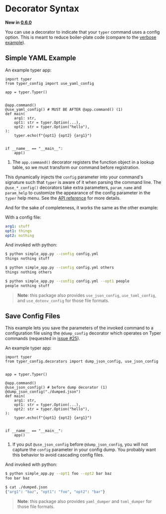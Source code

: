# Decorator Syntax

**New in [0.6.0](https://github.com/maxb2/typer-config/releases/tag/0.6.0)**

You can use a decorator to indicate that your `typer` command uses a config option.
This is meant to reduce boiler-plate code (compare to the [verbose example](/examples/simple_yaml)).

## Simple YAML Example

An example typer app:
```{.python title="simple_app.py" test="true"}
import typer
from typer_config import use_yaml_config

app = typer.Typer()


@app.command()
@use_yaml_config() # MUST BE AFTER @app.command() (1)
def main(
    arg1: str,
    opt1: str = typer.Option(...),
    opt2: str = typer.Option("hello"),
):
    typer.echo(f"{opt1} {opt2} {arg1}")


if __name__ == "__main__":
    app()
```

1. The `app.command()` decorator registers the function object in a lookup table, so we must transform our command before registration.

This dynamically injects the `config` parameter into your command's signature such that `typer` is aware of it when parsing the command line.
The `@use_*_config()` decorators take extra parameters, `param_name` and `param_help` to customize the appearance of the config parameter in the `typer` help menu. See the [API reference](/api/#typer_config.decorators.use_config) for more details.

And for the sake of completeness, it works the same as the other example:

With a config file:

```yaml title="config.yml"
arg1: stuff
opt1: things
opt2: nothing
```

And invoked with python:

```{.bash title="Terminal"}
$ python simple_app.py --config config.yml
things nothing stuff

$ python simple_app.py --config config.yml others
things nothing others

$ python simple_app.py --config config.yml --opt1 people
people nothing stuff
```

> **Note**: this package also provides `use_json_config`, `use_toml_config`, and `use_dotenv_config` for those file formats.

<!---
```{.python test="true" write="false"}
from typer.testing import CliRunner

RUNNER = CliRunner()

conf = "config.yml"


result = RUNNER.invoke(app, ["--config", conf])

assert result.exit_code == 0, f"Loading failed for {conf}\n\n{result.stdout}"
assert (
    result.stdout.strip() == "things nothing stuff"
), f"Unexpected output for {conf}"


result = RUNNER.invoke(app, ["--config", conf, "others"])

assert result.exit_code == 0, f"Loading failed for {conf}\n\n{result.stdout}"
assert (
    result.stdout.strip() == "things nothing others"
), f"Unexpected output for {conf}"

result = RUNNER.invoke(app, ["--config", conf, "--opt1", "people"])

assert result.exit_code == 0, f"Loading failed for {conf}\n\n{result.stdout}"
assert (
    result.stdout.strip() == "people nothing stuff"
), f"Unexpected output for {conf}"

```
--->

## Save Config Files

This example lets you save the parameters of the invoked command to a configuration file using the `@dump_config` decorator which operates on Typer commands (requested in [issue #25](https://github.com/maxb2/typer-config/issues/25)).

An example typer app:
```{.python title="simple_app.py" test="true"}
import typer
from typer_config.decorators import dump_json_config, use_json_config


app = typer.Typer()

@app.command()
@use_json_config() # before dump decorator (1)
@dump_json_config("./dumped.json") 
def main(
    arg1: str,
    opt1: str = typer.Option(...),
    opt2: str = typer.Option("hello"),
):
    typer.echo(f"{opt1} {opt2} {arg1}")


if __name__ == "__main__":
    app()
```

1. If you put `@use_json_config` before `@dump_json_config`, you will not capture the `config` parameter in your config dump. You probably want this behavior to avoid cascading config files.


And invoked with python:

```{.bash title="Terminal"}
$ python simple_app.py --opt1 foo --opt2 bar baz
foo bar baz

$ cat ./dumped.json
{"arg1": "baz", "opt1": "foo", "opt2": "bar"}
```

> **Note**: this package also provides `yaml_dumper` and `toml_dumper` for those file formats.

<!---
```{.python test="true" write="false"}
from typer.testing import CliRunner

import json, os

RUNNER = CliRunner()

result = RUNNER.invoke(app, ["--opt1", "foo", "--opt2", "bar", "baz"])

assert result.exit_code == 0, "Application failed"
assert (
    result.stdout.strip() == "foo bar baz"
), "Unexpected output"


assert os.path.isfile("./dumped.json"), "Saved file does not exist"

with open("./dumped.json", "r") as f:
    assert json.load(f) == {"opt1": "foo", "opt2": "bar", "arg1": "baz"}, "Saved file has wrong contents"

```
--->